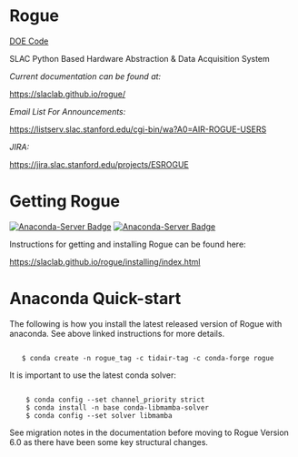 # Rogue

[DOE Code](https://www.osti.gov/doecode/biblio/8153)

SLAC Python Based Hardware Abstraction &amp; Data Acquisition System

*Current documentation can be found at:*

   https://slaclab.github.io/rogue/

*Email List For Announcements:*

   https://listserv.slac.stanford.edu/cgi-bin/wa?A0=AIR-ROGUE-USERS

*JIRA:*

   https://jira.slac.stanford.edu/projects/ESROGUE

# Getting Rogue

[![Anaconda-Server Badge](https://anaconda.org/tidair-tag/rogue/badges/version.svg)](https://anaconda.org/tidair-tag/rogue) [![Anaconda-Server Badge](https://anaconda.org/tidair-tag/rogue/badges/platforms.svg)](https://anaconda.org/tidair-tag/rogue)

Instructions for getting and installing Rogue can be found here:

https://slaclab.github.io/rogue/installing/index.html

# Anaconda Quick-start

The following is how you install the latest released version of Rogue with anaconda. See above linked instructions for more details.

```

   $ conda create -n rogue_tag -c tidair-tag -c conda-forge rogue

```

It is important to use the latest conda solver:

```

    $ conda config --set channel_priority strict
    $ conda install -n base conda-libmamba-solver
    $ conda config --set solver libmamba

```

See migration notes in the documentation before moving to Rogue Version 6.0 as there have been some key structural changes.
